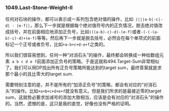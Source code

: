 ### 1049.Last-Stone-Weight-II

任何对石块的操作，都可以表示成一系列包含绝对值的操作，比如``` ||||a-b|-c|-d| - |e-f||```，那么下一步就是根据每个绝对值符号内的正负情况，脱去绝对值改成括号，并在前面相应地添加正负号，比如```(((a-b)-c)-d)-(e-f)```或者```-(-(-(a-b)-c)-d)+(e-f)```等等。然后再下一步就是脱去括号，必然会在每个单项式的前面标记一个正号或者负号，比如```+a-b+c+d-e+f```之类的。

所以我们很容易想到，任何一种“对消石头”的操作，最终都会转换成一种给数组元素``` a b c d e f```前面添加正负号的策略。于是这就和494.Target-Sum非常相似了。我们可以用DP找出所有正负号策略所能达到的target sum，最终答案就是求那个最小的且比零大的target sum.

需要特别注意的是，并不是所有的“加添正负号”的策略，都会有对应的“对消石头”的操作。比如```+a+b+c+d+e+f```就没有意义。但是我们所求的是最接近零的target sum，这就势必要求加减号的添加大致相当，应该是会有对应的“对消石头”的操作的。当然，遗憾的是，这只是我的直觉，好像也没有严格的证明。
